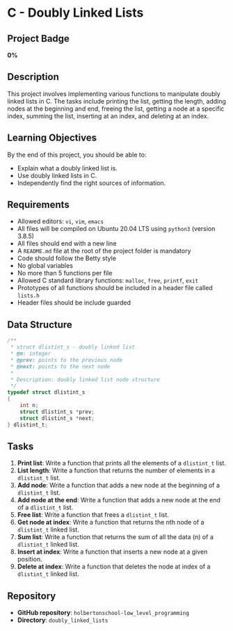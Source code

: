 # C - Doubly Linked Lists

## Project Badge
**0%**

## Description
This project involves implementing various functions to manipulate doubly linked lists in C. The tasks include printing the list, getting the length, adding nodes at the beginning and end, freeing the list, getting a node at a specific index, summing the list, inserting at an index, and deleting at an index.

## Learning Objectives
By the end of this project, you should be able to:
- Explain what a doubly linked list is.
- Use doubly linked lists in C.
- Independently find the right sources of information.

## Requirements
- Allowed editors: `vi`, `vim`, `emacs`
- All files will be compiled on Ubuntu 20.04 LTS using `python3` (version 3.8.5)
- All files should end with a new line
- A `README.md` file at the root of the project folder is mandatory
- Code should follow the Betty style
- No global variables
- No more than 5 functions per file
- Allowed C standard library functions: `malloc`, `free`, `printf`, `exit`
- Prototypes of all functions should be included in a header file called `lists.h`
- Header files should be include guarded

## Data Structure
```c
/**
 * struct dlistint_s - doubly linked list
 * @n: integer
 * @prev: points to the previous node
 * @next: points to the next node
 *
 * Description: doubly linked list node structure
 */
typedef struct dlistint_s
{
	int n;
	struct dlistint_s *prev;
	struct dlistint_s *next;
} dlistint_t;
```

## Tasks
1. **Print list**: Write a function that prints all the elements of a `dlistint_t` list.
2. **List length**: Write a function that returns the number of elements in a `dlistint_t` list.
3. **Add node**: Write a function that adds a new node at the beginning of a `dlistint_t` list.
4. **Add node at the end**: Write a function that adds a new node at the end of a `dlistint_t` list.
5. **Free list**: Write a function that frees a `dlistint_t` list.
6. **Get node at index**: Write a function that returns the nth node of a `dlistint_t` linked list.
7. **Sum list**: Write a function that returns the sum of all the data (n) of a `dlistint_t` linked list.
8. **Insert at index**: Write a function that inserts a new node at a given position.
9. **Delete at index**: Write a function that deletes the node at index of a `dlistint_t` linked list.

## Repository
- **GitHub repository**: `holbertonschool-low_level_programming`
- **Directory**: `doubly_linked_lists`